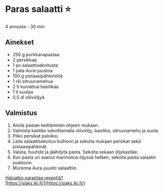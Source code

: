 # Paras salaatti ⭐
4 annosta - 30 min


## Ainekset
- 250 g porkkanapastaa
- 2 persikkaa
- 1 ps salaattisekoitusta
- 1 pala Aura-juustoa
- 100 g pistaasipähkinöitä
- 1 rkl sitruunamehua
- 2 tl kuivattua basilikaa
- 1 tl suolaa
- 0,5 dl oliiviöljyä


## Valmistus
1. Aloita pastan keittäminen ohjeen mukaan.
2. Valmista kastike sekoittamalla oliiviöljy, basilika, sitruunamehu ja suola.
3. Pilko persikat paloiksi.
4. Laita salaattisekoitus kulhoon ja sekoita mukaan persikat sekä pistaasipähkinät.
5. Valuta, huuhdo ja jäähdytä pasta. Sekoita sekaan öljykastike.
6. Kun pasta on saanut marinoitua öljyssä hetken, sekoita pasta salaatin joukkoon.
7. Murenna Aura-juusto salaattiin.

[Haluatko parantaa reseptiä?](https://github.com/sjaks/cookbook/edit/master/src/salaatti.md)  
[https://sjaks.iki.fi/](https://sjaks.iki.fi/)